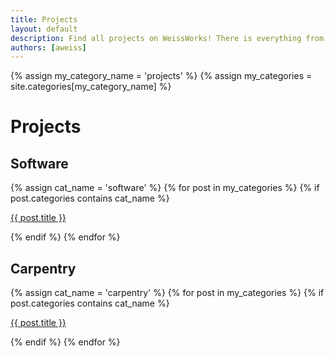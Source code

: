 ```yaml
---
title: Projects
layout: default
description: Find all projects on WeissWorks! There is everything from woodworking to software projects to browse here.
authors: [aweiss]
---
```


{% assign my_category_name = 'projects' %}
{% assign my_categories = site.categories[my_category_name] %}

# Projects

## Software

<div class='post_item_list'>
  <span class='post_item_list_shim'></span>
  {% assign cat_name = 'software' %}
  {% for post in my_categories %}
    {% if post.categories contains cat_name %}
        <a href="{{ post.url }}" class='post_item'>
        <p class='post_item_title'>{{ post.title }}</p>
        </a>
    {% endif %}
  {% endfor %}
  <span class='post_item_list_shim'></span>
</div>

## Carpentry

<div class='post_item_list'>
  <span class='post_item_list_shim'></span>
  {% assign cat_name = 'carpentry' %}
  {% for post in my_categories %}
    {% if post.categories contains cat_name %}
        <a href="{{ post.url }}" class='post_item'>
        <p class='post_item_title'>{{ post.title }}</p>
        </a>
    {% endif %}
  {% endfor %}
  <span class='post_item_list_shim'></span>
</div>


